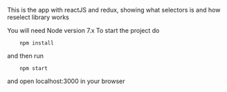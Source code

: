 This is the app with reactJS and redux, showing what selectors is and how reselect library works

You will need Node version 7.x
To start the project do

        npm install

and then run

        npm start

and open localhost:3000 in your browser